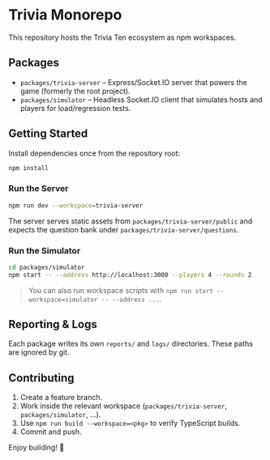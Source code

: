 # Trivia Monorepo

This repository hosts the Trivia Ten ecosystem as npm workspaces.

## Packages

- `packages/trivia-server` – Express/Socket.IO server that powers the game (formerly the root project).
- `packages/simulator` – Headless Socket.IO client that simulates hosts and players for load/regression tests.

## Getting Started

Install dependencies once from the repository root:

```bash
npm install
```

### Run the Server

```bash
npm run dev --workspace=trivia-server
```

The server serves static assets from `packages/trivia-server/public` and expects the question bank under `packages/trivia-server/questions`.

### Run the Simulator

```bash
cd packages/simulator
npm start -- --address http://localhost:3000 --players 4 --rounds 2
```

> You can also run workspace scripts with `npm run start --workspace=simulator -- --address ...`.

## Reporting & Logs

Each package writes its own `reports/` and `logs/` directories. These paths are ignored by git.

## Contributing

1. Create a feature branch.
2. Work inside the relevant workspace (`packages/trivia-server`, `packages/simulator`, ...).
3. Use `npm run build --workspace=<pkg>` to verify TypeScript builds.
4. Commit and push.

Enjoy building! 🎯

